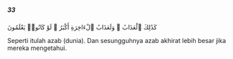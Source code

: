 ##### 33

<span class="ayah">كَذَٰلِكَ ٱلْعَذَابُ ۖ وَلَعَذَابُ ٱلْءَاخِرَةِ أَكْبَرُ ۚ لَوْ كَانُوا۟ يَعْلَمُونَ</span>

<span class="ayah_translation">Seperti itulah azab (dunia). Dan sesungguhnya azab akhirat lebih besar jika mereka mengetahui.</span>
